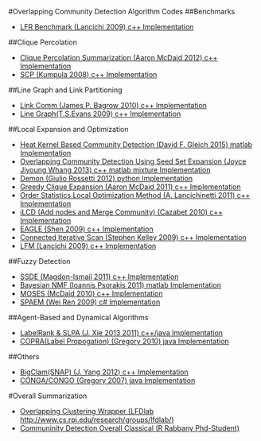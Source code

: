 #Overlapping Community Detection Algorithm Codes
##Benchmarks
- [LFR Benchmark (Lancichi 2009) c++ Implementation](https://sites.google.com/site/santofortunato/inthepress2)

##Clique Percolation
- [Clique Percolation Summarization (Aaron McDaid 2012) c++ Implementation](https://sites.google.com/site/cliqueperccomp/home)
- [SCP (Kumpula 2008) c++ Implementation](http://www.lce.hut.fi/research/mm/complex/software/)

##Line Graph and Link Partitioning
- [Link Comm (James P. Bagrow 2010) c++ Implementation](https://github.com/bagrow/linkcomm)
- [Line Graph(T.S.Evans 2009) c++ Implementation](https://github.com/rabbanyk/CommunityEvaluation/tree/master/execs/CM-Overlapping-LineGraph)

##Local Expansion and Optimization
- [Heat Kernel Based Community Detection (David F. Gleich 2015) matlab Implementation](https://www.cs.purdue.edu/homes/dgleich/codes/hkgrow/)
- [Overlapping Community Detection Using Seed Set Expansion (Joyce Jiyoung Whang 2013) c++ matlab mixture Implementation](https://www.cs.utexas.edu/~joyce/codes/cikm2013/nise.html)  
- [Demon (Giulio Rossetti 2012) python Implementation](http://www.giuliorossetti.net/about/ongoing-works/software-en/demon/)  
- [Greedy Clique Expansion (Aaron McDaid 2011) c++ Implementation](https://sites.google.com/site/greedycliqueexpansion/)
- [Order Statistics Local Optimization Method (A. Lancichinetti 2011) c++ Implementation](http://www.oslom.org/publications.htm)
- [iLCD (Add nodes and Merge Community) (Cazabet 2010) c++ Implementation](http://www.cazabetremy.fr/iLCD.html)
- [EAGLE (Shen 2009) c++ Implementation](https://code.google.com/p/eaglepp/)
- [Connected Iterative Scan (Stephen Kelley 2009) c++ Implementation](http://www.cs.rpi.edu/~magdon/LFDlabpublic.html/software.html)
- [LFM (Lancichi 2009) c++ Implementation](https://sites.google.com/site/santofortunato/inthepress2)

##Fuzzy Detection
- [SSDE (Magdon-Ismail 2011) c++ Implementation](http://www.cs.rpi.edu/~magdon/LFDlabpublic.html/software.html?)
- [Bayesian NMF (Ioannis Psorakis 2011) matlab Implementation](https://github.com/ipsorakis/commDetNMF)
- [MOSES (McDaid 2010) c++ Implementation](https://sites.google.com/site/aaronmcdaid/downloads)
- [SPAEM (Wei Ren 2009) c# Implementation](https://code.google.com/p/spaem/)

##Agent-Based and Dynamical Algorithms
- [LabelRank & SLPA (J. Xie 2013 2011) c++/java Implementation](https://sites.google.com/site/communitydetectionslpa/home)
- [COPRA(Label Propogation) (Gregory 2010) java Implementation](http://www.cs.bris.ac.uk/~steve/networks/software/copra.html)

##Others
- [BigClam(SNAP) (J. Yang 2012) c++ Implementation](https://github.com/rabbanyk/CommunityEvaluation/tree/master/execs/CM-Overlapping-AGM-SNAP/bigclam)
- [CONGA/CONGO (Gregory 2007) java Implementation](http://www.cs.bris.ac.uk/~steve/networks/software/conga.html)

#Overall Summarization
- [Overlapping Clustering Wrapper (LFDlab http://www.cs.rpi.edu/research/groups/lfdlab/)](http://www.cs.rpi.edu/~magdon/LFDlabpublic.html/software.html)
- [Communinity Detection Overall Classical (R Rabbany Phd-Student)](https://github.com/rabbanyk/CommunityEvaluation)
